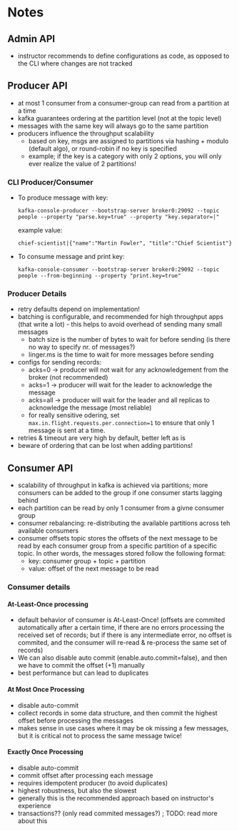 # Notes
## Admin API
- instructor recommends to define configurations as code, as opposed to the CLI where changes are not tracked

## Producer API
- at most 1 consumer from a consumer-group can read from a partition at a time
- kafka guarantees ordering at the partition level (not at the topic level)
- messages with the same key will always go to the same partition
- producers influence the throughput scalability
    - based on key, msgs are assigned to partitions via hashing + modulo (default algo), or round-robin if no key is specified
    - example; if the key is a category with only 2 options, you will only ever realize the value of 2 partitions!

### CLI Producer/Consumer
- To produce message with key:
    ```
    kafka-console-producer --bootstrap-server broker0:29092 --topic people --property "parse.key=true" --property "key.separator=|"
    ``` 
    example value:
    ```
    chief-scientist|{"name":"Martin Fowler", "title":"Chief Scientist"}
    ```
- To consume message and print key:
    ```
    kafka-console-consumer --bootstrap-server broker0:29092 --topic people --from-beginning --property "print.key=true"
    ``` 

### Producer Details

- retry defaults depend on implementation!
- batching is configurable, and recommended for high throughput apps (that write a lot) - this helps to avoid overhead of sending many small messages 
    - batch size is the number of bytes to wait for before sending (is there no way to specify nr. of messages?)
    - linger.ms is the time to wait for more messages before sending
- configs for sending records:
    - acks=0 -> producer will not wait for any acknowledgement from the broker (not recommended)
    - acks=1 -> producer will wait for the leader to acknowledge the message
    - acks=all -> producer will wait for the leader and all replicas to acknowledge the message (most reliable)
    - for really sensitive odering, set `max.in.flight.requests.per.connection=1` to ensure that only 1 message is sent at a time.
- retries & timeout are very high by default, better left as is
- beware of ordering that can be lost when adding partitions!

## Consumer API
- scalability of throughput in kafka is achieved via partitions;  more consumers can be added to the group if one consumer starts lagging behind 
- each partition can be read by only 1 consumer from a givne consumer group
- consumer rebalancing:  re-distributing the available partitions across teh available consumers
- consumer offsets topic stores the offsets of the next message to be read by each consumer group from a specific partition of a specific topic.  In other words, the messages stored follow the following format:
    - key: consumer group + topic + partition
    - value: offset of the next message to be read

### Consumer details
#### At-Least-Once processing
- default behavior of consumer is At-Least-Once!  (offsets are commited automatically after a certain time, if there are no errors processing the received set of records;   but if there is any intermediate error, no offset is commited, and the consumer will re-read & re-process the same set of records)
- We can also disable auto commit (enable.auto.commit=false), and then we have to commit the offset (+1) manually 
- best performance but can lead to duplicates

#### At Most Once Processing
- disable auto-commit
- collect records in  some data structure, and then commit the highest offset before processing the messages
- makes sense in use cases where it may be ok missing a few messages, but it is critical not to process the same message twice!

#### Exactly Once Processing
- disable auto-commit
- commit offset after processing each message
- requires idempotent producer (to avoid duplicates)
- highest robustness, but also the slowest
- generally this is the recommended approach based on instructor's experience
- transactions??   (only read commited messages?) ;  TODO:  read more about this

